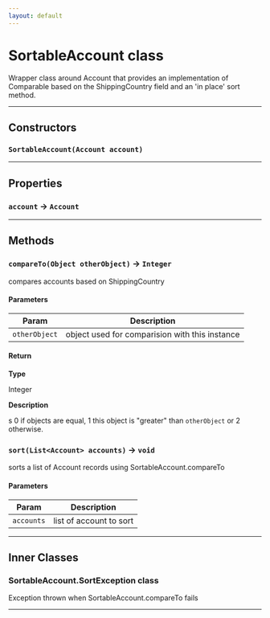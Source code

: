 ```yaml
---
layout: default
---
```

# SortableAccount class

Wrapper class around Account that provides an implementation of Comparable based on the ShippingCountry field and an &apos;in place&apos; sort method.

---
## Constructors
### `SortableAccount(Account account)`
---
## Properties

### `account` → `Account`

---
## Methods
### `compareTo(Object otherObject)` → `Integer`

compares accounts based on ShippingCountry

#### Parameters
|Param|Description|
|-----|-----------|
|`otherObject` |  object used for comparision with this instance |

#### Return

**Type**

Integer

**Description**

s 0 if objects are equal, 1 this object is &quot;greater&quot; than `otherObject` or 2 otherwise.

### `sort(List<Account> accounts)` → `void`

sorts a list of Account records using SortableAccount.compareTo

#### Parameters
|Param|Description|
|-----|-----------|
|`accounts` |  list of account to sort |

---
## Inner Classes

### SortableAccount.SortException class

Exception thrown when SortableAccount.compareTo fails

---
